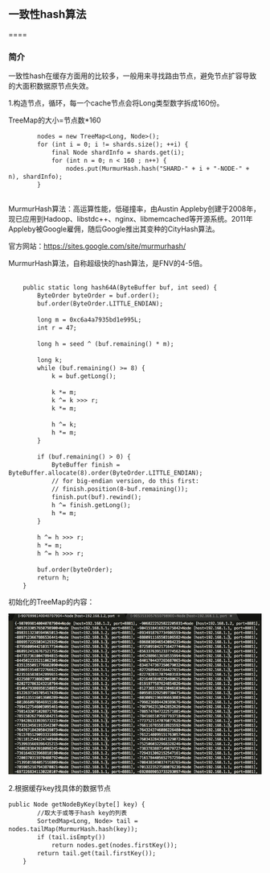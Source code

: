 ## 一致性hash算法

====

### 简介

一致性hash在缓存方面用的比较多，一般用来寻找路由节点，避免节点扩容导致的大面积数据原节点失效。

1.构造节点，循环，每一个cache节点会将Long类型数字拆成160份。

TreeMap的大小=节点数*160

```
		nodes = new TreeMap<Long, Node>();
		for (int i = 0; i != shards.size(); ++i) {
			final Node shardInfo = shards.get(i);
			for (int n = 0; n < 160 ; n++) {
				nodes.put(MurmurHash.hash("SHARD-" + i + "-NODE-" + n), shardInfo);
		}
	

```
MurmurHash算法：高运算性能，低碰撞率，由Austin Appleby创建于2008年，现已应用到Hadoop、libstdc++、nginx、libmemcached等开源系统。2011年Appleby被Google雇佣，随后Google推出其变种的CityHash算法。 

官方网站：https://sites.google.com/site/murmurhash/ 

MurmurHash算法，自称超级快的hash算法，是FNV的4-5倍。

```

	public static long hash64A(ByteBuffer buf, int seed) {
		ByteOrder byteOrder = buf.order();
		buf.order(ByteOrder.LITTLE_ENDIAN);

		long m = 0xc6a4a7935bd1e995L;
		int r = 47;

		long h = seed ^ (buf.remaining() * m);

		long k;
		while (buf.remaining() >= 8) {
			k = buf.getLong();

			k *= m;
			k ^= k >>> r;
			k *= m;

			h ^= k;
			h *= m;
		}

		if (buf.remaining() > 0) {
			ByteBuffer finish = ByteBuffer.allocate(8).order(ByteOrder.LITTLE_ENDIAN);
			// for big-endian version, do this first:
			// finish.position(8-buf.remaining());
			finish.put(buf).rewind();
			h ^= finish.getLong();
			h *= m;
		}

		h ^= h >>> r;
		h *= m;
		h ^= h >>> r;

		buf.order(byteOrder);
		return h;
	}
```

初始化的TreeMap的内容：

![image](img/Snip20160613_8.png)

2.根据缓存key找具体的数据节点

```
public Node getNodeByKey(byte[] key) {
		//取大于或等于hash key的列表
		SortedMap<Long, Node> tail = nodes.tailMap(MurmurHash.hash(key));
		if (tail.isEmpty())
			return nodes.get(nodes.firstKey());
		return tail.get(tail.firstKey());
	}

```